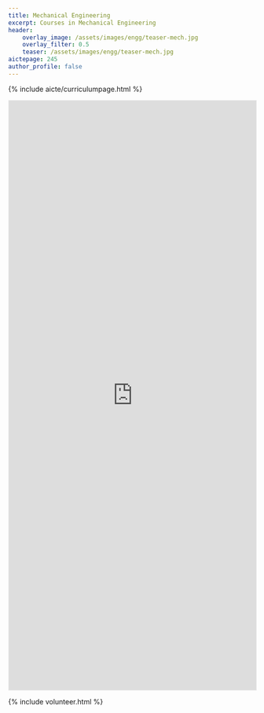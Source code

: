 ```yaml
---
title: Mechanical Engineering
excerpt: Courses in Mechanical Engineering
header:
    overlay_image: /assets/images/engg/teaser-mech.jpg
    overlay_filter: 0.5
    teaser: /assets/images/engg/teaser-mech.jpg
aictepage: 245
author_profile: false
---
```

{% include aicte/curriculumpage.html %}

<iframe class="airtable-embed" src="https://airtable.com/embed/shrhOd5tJ2yxOXYOc?backgroundColor=teal" frameborder="0" onmousewheel="" width="100%" height="1200" style="background: transparent; border: 0.5px solid #eee;"></iframe>

{% include volunteer.html %}